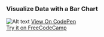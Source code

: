 ### Visualize Data with a Bar Chart

![Alt text](https://user-images.githubusercontent.com/14861253/183817509-fe014dc0-52c1-4820-b2f1-02990c170268.png)
[View On CodePen](https://codepen.io/santaeugeniaJ/full/gOejRBN) </br>
[Try it on FreeCodeCamp](https://www.freecodecamp.org/learn/data-visualization/data-visualization-projects/visualize-data-with-a-bar-chart)